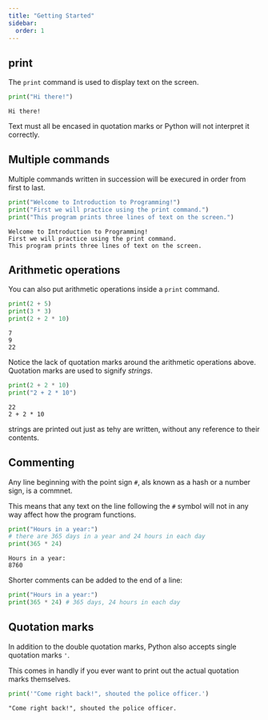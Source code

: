 ```yaml
---
title: "Getting Started"
sidebar:
  order: 1
---
```


## print

The `print` command is used to display text on the screen.

```py
print("Hi there!")
```

```
Hi there!
```

Text must all be encased in quotation marks or Python will not interpret it correctly.

## Multiple commands

Multiple commands written in succession will be execured in order from first to last.

```py
print("Welcome to Introduction to Programming!")
print("First we will practice using the print command.")
print("This program prints three lines of text on the screen.")
```

```
Welcome to Introduction to Programming!
First we will practice using the print command.
This program prints three lines of text on the screen.
```

## Arithmetic operations

You can also put arithmetic operations inside a `print` command.

```py
print(2 + 5)
print(3 * 3)
print(2 + 2 * 10)
```

```
7
9
22
```

Notice the lack of quotation marks around the arithmetic operations above. Quotation marks are used to signify _strings_.

```py
print(2 + 2 * 10)
print("2 + 2 * 10")
```

```
22
2 + 2 * 10
```

strings are printed out just as tehy are written, without any reference to their contents.

## Commenting

Any line beginning with the point sign `#`, als known as a hash or a number sign, is a commnet.

This means that any text on the line following the `#` symbol will not in any way affect how the program functions.

```py
print("Hours in a year:")
# there are 365 days in a year and 24 hours in each day
print(365 * 24)
```

```
Hours in a year:
8760
```

Shorter comments can be added to the end of a line:

```py
print("Hours in a year:")
print(365 * 24) # 365 days, 24 hours in each day
```

## Quotation marks

In addition to the double quotation marks, Python also accepts single quotation marks `'`.

This comes in handly if you ever want to print out the actual quotation marks themselves.

```py
print('"Come right back!", shouted the police officer.')
```

```
"Come right back!", shouted the police officer.
```
